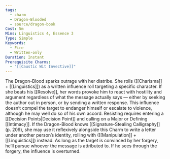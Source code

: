 ```yaml
---
tags:
  - charm
  - Dragon-Blooded
  - source/dragon-book
Cost: 5m
Mins: Linguistics 4, Essence 3
Type: Simple
Keywords:
  - Fire
  - Written-only
Duration: Instant
Prerequisite Charms:
  - "[[Caustic Wit Invective]]"
---
```

The Dragon-Blood sparks outrage with her diatribe. She rolls ([[Charisma]] + [[Linguistics]]) as a written influence roll targeting a specific character. If she beats his [[Resolve]], her words provoke him to react with hostility and argument regardless of what the message actually says — either by seeking the author out in person, or by sending a written response. This influence doesn’t compel the target to endanger himself or escalate to violence, although he may well do so of his own accord. Resisting requires entering a [[Decision Points|Decision Point]] and calling on a Major or Defining [[Intimacy]]. If the Dragon-Blood knows [[Signature-Stealing Calligraphy]] (p. 209), she may use it reflexively alongside this Charm to write a letter under another person’s identity, rolling with ([[Manipulation]] + [[Linguistics]]) instead. As long as the target is convinced by her forgery, he’ll pursue whoever the message is attributed to. If he sees through the forgery, the influence is overturned.
